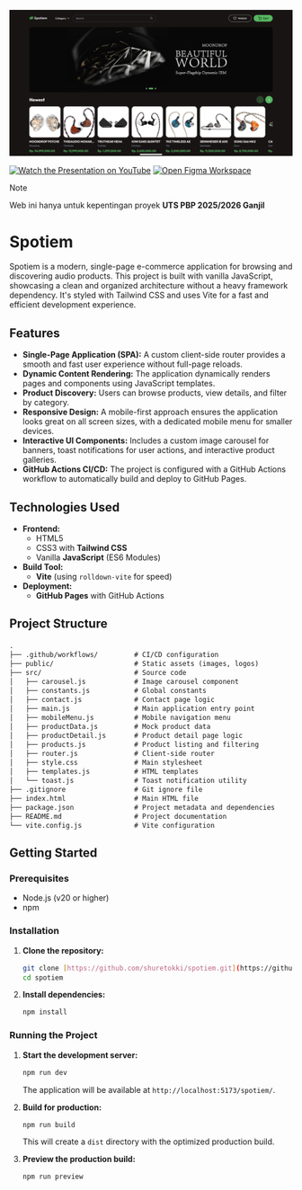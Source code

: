 ![Screenshot](/public/screenshot.png)

[![Watch the Presentation on YouTube](https://img.shields.io/badge/:-Youtube_Presentation-red?logo=youtube)](https://youtu.be/BO9WFylC108)
[![Open Figma Workspace](https://img.shields.io/badge/:-Figma_Workspace-blue?logo=figma)](https://www.figma.com/design/zw2wlQeQRifD2hPSPqotgg/Spotiem?node-id=104-1633&t=bkVoiMAMtyP9erzG-1)

> [!NOTE]  
> Web ini hanya untuk kepentingan proyek **UTS PBP 2025/2026 Ganjil**

# Spotiem

Spotiem is a modern, single-page e-commerce application for browsing and discovering audio products. This project is built with vanilla JavaScript, showcasing a clean and organized architecture without a heavy framework dependency. It's styled with Tailwind CSS and uses Vite for a fast and efficient development experience.

## Features

* **Single-Page Application (SPA):** A custom client-side router provides a smooth and fast user experience without full-page reloads.
* **Dynamic Content Rendering:** The application dynamically renders pages and components using JavaScript templates.
* **Product Discovery:** Users can browse products, view details, and filter by category.
* **Responsive Design:** A mobile-first approach ensures the application looks great on all screen sizes, with a dedicated mobile menu for smaller devices.
* **Interactive UI Components:** Includes a custom image carousel for banners, toast notifications for user actions, and interactive product galleries.
* **GitHub Actions CI/CD:** The project is configured with a GitHub Actions workflow to automatically build and deploy to GitHub Pages.

## Technologies Used

* **Frontend:**
    * HTML5
    * CSS3 with **Tailwind CSS**
    * Vanilla **JavaScript** (ES6 Modules)
* **Build Tool:**
    * **Vite** (using `rolldown-vite` for speed)
* **Deployment:**
    * **GitHub Pages** with GitHub Actions

## Project Structure

```
.
├── .github/workflows/         # CI/CD configuration
├── public/                    # Static assets (images, logos)
├── src/                       # Source code
│   ├── carousel.js            # Image carousel component
│   ├── constants.js           # Global constants
│   ├── contact.js             # Contact page logic
│   ├── main.js                # Main application entry point
│   ├── mobileMenu.js          # Mobile navigation menu
│   ├── productData.js         # Mock product data
│   ├── productDetail.js       # Product detail page logic
│   ├── products.js            # Product listing and filtering
│   ├── router.js              # Client-side router
│   ├── style.css              # Main stylesheet
│   ├── templates.js           # HTML templates
│   └── toast.js               # Toast notification utility
├── .gitignore                 # Git ignore file
├── index.html                 # Main HTML file
├── package.json               # Project metadata and dependencies
├── README.md                  # Project documentation
└── vite.config.js             # Vite configuration
```

## Getting Started

### Prerequisites

* Node.js (v20 or higher)
* npm

### Installation

1.  **Clone the repository:**
    ```bash
    git clone [https://github.com/shuretokki/spotiem.git](https://github.com/shuretokki/spotiem.git)
    cd spotiem
    ```

2.  **Install dependencies:**
    ```bash
    npm install
    ```

### Running the Project

1.  **Start the development server:**
    ```bash
    npm run dev
    ```
    The application will be available at `http://localhost:5173/spotiem/`.

2.  **Build for production:**
    ```bash
    npm run build
    ```
    This will create a `dist` directory with the optimized production build.

3.  **Preview the production build:**
    ```bash
    npm run preview
    ```
